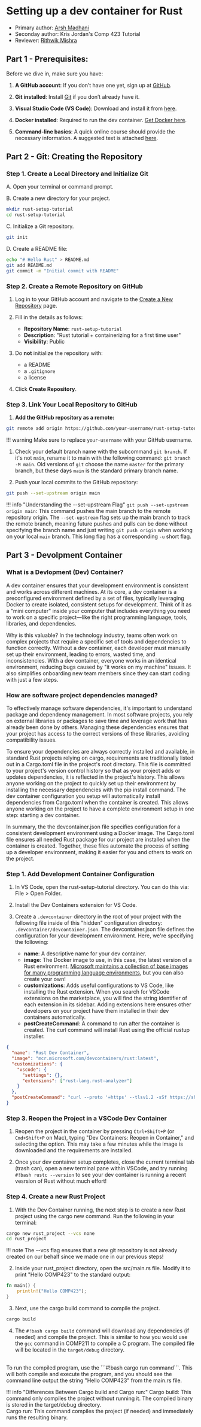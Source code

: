 
# Setting up a dev container for Rust

* Primary author: [Arsh Madhani](https://github.com/arshm06)
* Seconday author: Kris Jordan's Comp 423 Tutorial
* Reviewer: [Rithwik Mishra](https://github.com/rithwik-mishra)

## Part 1 - Prerequisites:

Before we dive in, make sure you have:

1. **A GitHub account**: If you don’t have one yet, sign up at [GitHub](https://github.com/).

2. **Git installed**: Install [Git](https://git-scm.com/book/en/v2/Getting-Started-Installing-Git) if you don’t already have it.

3. **Visual Studio Code (VS Code)**: Download and install it from [here](https://code.visualstudio.com/).

4. **Docker installed**: Required to run the dev container. [Get Docker here](https://www.docker.com/).

5. **Command-line basics**: A quick online course should provide the necessary information. A suggested text is attached [here](https://www.learnenough.com/command-line-tutorial/basics?srsltid=AfmBOoo-cNiimvpZ0gjStoCaKkLb28Z3x73CFC5OQDVN1AvisxNV6J48).


## Part 2 - Git: Creating the Repository

### Step 1. Create a Local Directory and Initialize Git

A. Open your terminal or command prompt.

B. Create a new directory for your project.
```bash 
mkdir rust-setup-tutorial
cd rust-setup-tutorial
```
C. Initialize a Git repository.
```bash
git init
```
D. Create a README file:
```bash
echo "# Hello Rust" > README.md
git add README.md
git commit -m "Initial commit with README"
```

### Step 2. Create a Remote Repository on GitHub

1. Log in to your GitHub account and navigate to the [Create a New Repository](https://github.com/new) page.

2. Fill in the details as follows:
    - **Repository Name**: `rust-setup-tutorial`
    - **Description**: "Rust tutorial + containerizing for a first time user"
    - **Visibility**: Public

3. Do **not** initialize the repository with:
    - a README
    - a `.gitignore`
    - a license

4. Click **Create Repository**.

### Step 3. Link Your Local Repository to GitHub

1. **Add the GitHub repository as a remote:**
```bash
git remote add origin https://github.com/your-username/rust-setup-tutorial.git
```
!!! warning
    Make sure to replace `your-username` with your GitHub username.

1. Check your default branch name with the subcommand ` git branch `. If it's not `main`, rename it to main with the following command: ` git branch -M main `. Old versions of ` git ` choose the name ` master ` for the primary branch, but these days ` main ` is the standard primary branch name.

1. Push your local commits to the GitHub repository:
```bash
git push --set-upstream origin main
```

!!! info "Understanding the --set-upstream Flag"
    ` git push --set-upstream origin main `: This command pushes the main branch to the remote repository origin. The ` --set-upstream ` flag sets up the main branch to track the remote branch, meaning future pushes and pulls can be done without specifying the branch name and just writing ` git push origin ` when working on your local ` main ` branch. This long flag has a corresponding ` -u ` short flag.

## Part 3 - Devolpment Container
### What is a Devlopment (Dev) Container?
A dev container ensures that your development environment is consistent and works across different machines. At its core, a dev container is a preconfigured environment defined by a set of files, typically leveraging Docker to create isolated, consistent setups for development. Think of it as a "mini computer" inside your computer that includes everything you need to work on a specific project—like the right programming language, tools, libraries, and dependencies.

Why is this valuable? In the technology industry, teams often work on complex projects that require a specific set of tools and dependencies to function correctly. Without a dev container, each developer must manually set up their environment, leading to errors, wasted time, and inconsistencies. With a dev container, everyone works in an identical environment, reducing bugs caused by "it works on my machine" issues. It also simplifies onboarding new team members since they can start coding with just a few steps.

### How are software project dependencies managed?
To effectively manage software dependencies, it's important to understand package and dependency management. In most software projects, you rely on external libraries or packages to save time and leverage work that has already been done by others. Managing these dependencies ensures that your project has access to the correct versions of these libraries, avoiding compatibility issues.

To ensure your dependencies are always correctly installed and available, in standard Rust projects relying on cargo, requirements are traditionally listed out in a Cargo.toml file in the project's root directory. This file is committed to your project's version control history so that as your project adds or updates dependencies, it is reflected in the project's history. This allows anyone working on the project to quickly set up their environment by installing the necessary dependencies with the pip install command. The dev container configuration you setup will automatically install dependencies from Cargo.toml when the container is created. This allows anyone working on the project to have a complete environment setup in one step: starting a dev container.

In summary, the the devcontainer.json file specifies configuration for a consistent development environment using a Docker image. The Cargo.toml file ensures all needed Rust package for our project are installed when the container is created. Together, these files automate the process of setting up a developer environment, making it easier for you and others to work on the project.

### Step 1. Add Development Container Configuration
1. In VS Code, open the rust-setup-tutorial directory. You can do this via: File > Open Folder.

2. Install the Dev Containers extension for VS Code.
3. Create a `.devcontainer` directory in the root of your project with the following file inside of this "hidden" configuration directory: `.devcontainer/devcontainer.json`. The devcontainer.json file defines the configuration for your development environment. Here, we're specifying the following:
    - **name**: A descriptive name for your dev container.
    - **image**: The Docker image to use, in this case, the latest version of a Rust environment. [Microsoft maintains a collection of base images for many programming language environments](https://hub.docker.com/r/microsoft/vscode-devcontainers), but you can also create your own!
    - **customizations**: Adds useful configurations to VS Code, like installing the Rust extension. When you search for VSCode extensions on the marketplace, you will find the string identifier of each extension in its sidebar. Adding extensions here ensures other developers on your project have them installed in their dev containers automatically.
    - **postCreateCommand**: A command to run after the container is created. The curl command will install Rust using the official rustup installer.

```json
{
  "name": "Rust Dev Container",
  "image": "mcr.microsoft.com/devcontainers/rust:latest",
  "customizations": {
    "vscode": {
      "settings": {},
      "extensions": ["rust-lang.rust-analyzer"]
    }
  },
  "postCreateCommand": "curl --proto '=https' --tlsv1.2 -sSf https://sh.rustup.rs | sh"
}
```

### Step 3. Reopen the Project in a VSCode Dev Container

1. Reopen the project in the container by pressing `Ctrl+Shift+P` (or `Cmd+Shift+P` on Mac), typing "Dev Containers: Reopen in Container," and selecting the option. This may take a few minutes while the image is downloaded and the requirements are installed.

2. Once your dev container setup completes, close the current terminal tab (trash can), open a new terminal pane within VSCode, and try running ```#!bash rustc --version``` to see your dev container is running a recent vesrsion of Rust without much effort!

### Step 4. Create a new Rust Project

1. With the Dev Container running, the next step is to create a new Rust project using the cargo new command. Run the following in your terminal:
```bash
cargo new rust_project --vcs none
cd rust_project
```
!!! note
    The --vcs flag ensures that a new git repository is not already created on our behalf since we made one in our previous steps!

2. Inside your rust_project directory, open the src/main.rs file. Modify it to print "Hello COMP423" to the standard output:
```rust
fn main() {
    println!("Hello COMP423");
}
```

3. Next, use the cargo build command to compile the project.
```bash
cargo build
```
4. The ```#!bash cargo build``` command will download any dependencies (if needed) and compile the project. This is similar to how you would use the ```gcc``` command in COMP211 to compile a C program. The compiled file will be located in the ```target/debug``` directory.
<br/>
To run the compiled program, use the ```#!bash cargo run command```. This will both compile and execute the program, and you should see the command line output the string "Hello COMP423" from the main.rs file.


!!! info "Differences Between Cargo build and Cargo run:"
    Cargo build: This command only compiles the project without running it. The compiled binary is stored in the target/debug directory.
    <br/>
    Cargo run: This command compiles the project (if needed) and immediately runs the resulting binary.